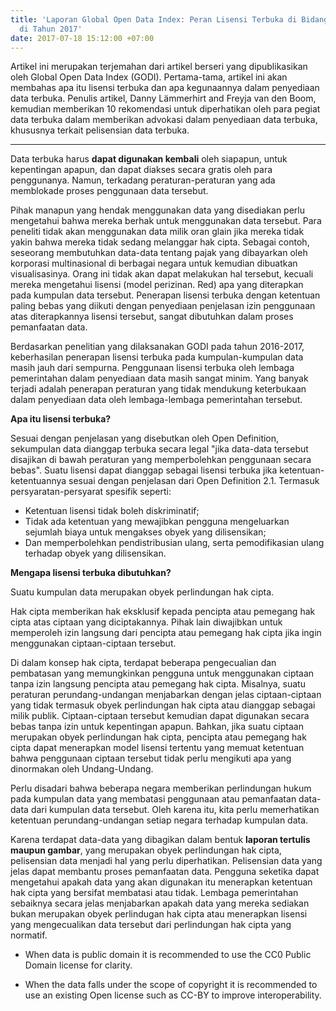 ```yaml
---
title: 'Laporan Global Open Data Index: Peran Lisensi Terbuka di Bidang Open Data
  di Tahun 2017'
date: 2017-07-18 15:12:00 +07:00
---
```


Artikel ini merupakan terjemahan dari artikel berseri yang dipublikasikan oleh Global Open Data Index (GODI). Pertama-tama, artikel ini akan membahas apa itu lisensi terbuka dan apa kegunaannya dalam penyediaan data terbuka. Penulis artikel, Danny Lämmerhirt and Freyja van den Boom, kemudian memberikan 10 rekomendasi untuk diperhatikan oleh para pegiat data terbuka dalam memberikan advokasi dalam penyediaan data terbuka, khususnya terkait pelisensian data terbuka.

---

Data terbuka harus **dapat digunakan kembali** oleh siapapun, untuk kepentingan apapun, dan dapat diakses secara gratis oleh para penggunanya. Namun, terkadang peraturan-peraturan yang ada memblokade proses penggunaan data tersebut.

Pihak manapun yang hendak menggunakan data yang disediakan perlu mengetahui bahwa mereka berhak untuk menggunakan data tersebut. Para peneliti tidak akan menggunakan data milik oran glain jika mereka tidak yakin bahwa mereka tidak sedang melanggar hak cipta. Sebagai contoh, seseorang membutuhkan data-data tentang pajak yang dibayarkan oleh korporasi multinasional di berbagai negara untuk kemudian dibuatkan visualisasinya. Orang ini tidak akan dapat melakukan hal tersebut, kecuali mereka mengetahui lisensi (model perizinan. Red) apa yang diterapkan pada kumpulan data tersebut. Penerapan lisensi terbuka dengan ketentuan paling bebas yang diikuti dengan penyediaan penjelasan izin penggunaan atas diterapkannya lisensi tersebut, sangat dibutuhkan dalam proses pemanfaatan data.

Berdasarkan penelitian yang dilaksanakan GODI pada tahun 2016-2017, keberhasilan penerapan lisensi terbuka pada kumpulan-kumpulan data masih jauh dari sempurna. Penggunaan lisensi terbuka oleh lembaga pemerintahan dalam penyediaan data masih sangat minim. Yang banyak terjadi adalah penerapan peraturan yang tidak mendukung keterbukaan dalam penyediaan data oleh lembaga-lembaga pemerintahan tersebut. 

**Apa itu lisensi terbuka?**

Sesuai dengan penjelasan yang disebutkan oleh Open Definition, sekumpulan data dianggap terbuka secara legal "jika data-data tersebut disajikan di bawah peraturan yang memperbolehkan penggunaan secara bebas". Suatu lisensi dapat dianggap sebagai lisensi terbuka jika ketentuan-ketentuannya sesuai dengan penjelasan dari Open Definition 2.1. Termasuk persyaratan-persyarat spesifik seperti:

* Ketentuan lisensi tidak boleh diskriminatif; 
* Tidak ada ketentuan yang mewajibkan pengguna mengeluarkan sejumlah biaya untuk mengakses obyek yang dilisensikan; 
* Dan memperbolehkan pendistribusian ulang, serta pemodifikasian ulang terhadap obyek yang dilisensikan.

**Mengapa lisensi terbuka dibutuhkan?**

Suatu kumpulan data merupakan obyek perlindungan hak cipta.

Hak cipta memberikan hak eksklusif kepada pencipta atau pemegang hak cipta atas ciptaan yang diciptakannya. Pihak lain diwajibkan untuk memperoleh izin langsung dari pencipta atau pemegang hak cipta jika ingin menggunakan ciptaan-ciptaan tersebut.

Di dalam konsep hak cipta, terdapat beberapa pengecualian dan pembatasan yang memungkinkan pengguna untuk menggunakan ciptaan tanpa izin langsung pencipta atau pemegang hak cipta. Misalnya, suatu peraturan perundang-undangan menjabarkan dengan jelas ciptaan-ciptaan yang tidak termasuk obyek perlindungan hak cipta atau dianggap sebagai milik publik. Ciptaan-ciptaan tersebut kemudian dapat digunakan secara bebas tanpa izin untuk kepentingan apapun. Bahkan, jika suatu ciptaan merupakan obyek perlindungan hak cipta, pencipta atau pemegang hak cipta dapat menerapkan model lisensi tertentu yang memuat ketentuan bahwa penggunaan ciptaan tersebut tidak perlu mengikuti apa yang dinormakan oleh Undang-Undang. 

Perlu disadari bahwa beberapa negara memberikan perlindungan hukum pada kumpulan data yang membatasi penggunaan atau pemanfaatan data-data dari kumpulan data tersebut. Oleh karena itu, kita perlu memerhatikan ketentuan perundang-undangan setiap negara terhadap kumpulan data.

Karena terdapat data-data yang dibagikan dalam bentuk **laporan tertulis maupun gambar**, yang merupakan obyek perlindungan hak cipta, pelisensian data menjadi hal yang perlu diperhatikan. Pelisensian data yang jelas dapat membantu proses pemanfaatan data. Pengguna seketika dapat mengetahui apakah data yang akan digunakan itu menerapkan ketentuan hak cipta yang bersifat membatasi atau tidak. Lembaga pemerintahan sebaiknya secara jelas menjabarkan apakah data yang mereka sediakan bukan merupakan obyek perlindugan hak cipta atau menerapkan lisensi yang mengecualikan data tersebut dari perlindungan hak cipta yang normatif.

* When data is public domain it is recommended to use the CC0 Public Domain license for clarity.

* When the data falls under the scope of copyright it is recommended to use an existing Open license such as CC-BY to improve interoperability.